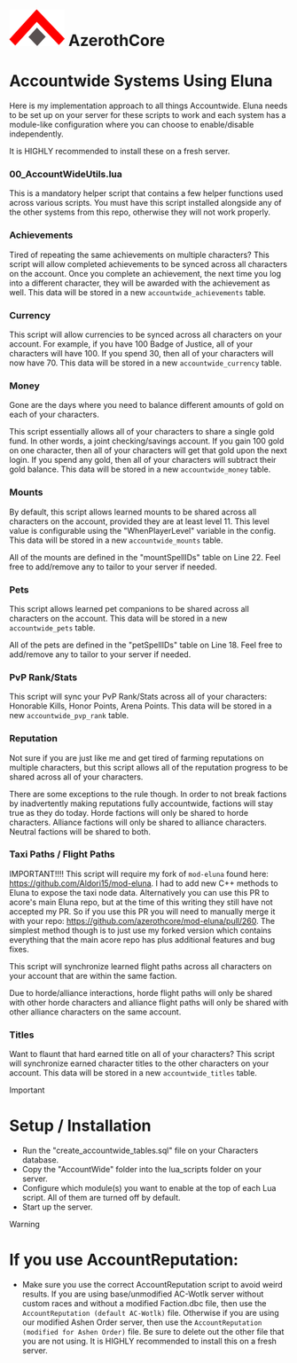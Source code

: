 # ![logo](https://raw.githubusercontent.com/azerothcore/azerothcore.github.io/master/images/logo-github.png) AzerothCore

# Accountwide Systems Using Eluna
Here is my implementation approach to all things Accountwide.  Eluna needs to be set up on your server for these scripts to work and each system has a module-like configuration where you can choose to enable/disable independently.  

It is HIGHLY recommended to install these on a fresh server.

### 00_AccountWideUtils.lua
This is a mandatory helper script that contains a few helper functions used across various scripts.  You must have this script installed alongside any of the other systems from this repo, otherwise they will not work properly.

### Achievements
Tired of repeating the same achievements on multiple characters?  This script will allow completed achievements to be synced across all characters on the account.  Once you complete an achievement, the next time you log into a different character, they will be awarded with the achievement as well.  This data will be stored in a new `accountwide_achievements` table.

### Currency
This script will allow currencies to be synced across all characters on your account.  For example, if you have 100 Badge of Justice, all of your characters will have 100. If you spend 30, then all of your characters will now have 70.  This data will be stored in a new `accountwide_currency` table.

### Money
Gone are the days where you need to balance different amounts of gold on each of your characters.

This script essentially allows all of your characters to share a single gold fund. In other words, a joint checking/savings account.  If you gain 100 gold on one character, then all of your characters will get that gold upon the next login. If you spend any gold, then all of your characters will subtract their gold balance.  This data will be stored in a new `accountwide_money` table.

### Mounts
By default, this script allows learned mounts to be shared across all characters on the account, provided they are at least level 11. This level value is configurable using the "WhenPlayerLevel" variable in the config.  This data will be stored in a new `accountwide_mounts` table.

All of the mounts are defined in the "mountSpellIDs" table on Line 22.  Feel free to add/remove any to tailor to your server if needed.

### Pets
This script allows learned pet companions to be shared across all characters on the account.  This data will be stored in a new `accountwide_pets` table.

All of the pets are defined in the "petSpellIDs" table on Line 18.  Feel free to add/remove any to tailor to your server if needed.

### PvP Rank/Stats
This script will sync your PvP Rank/Stats across all of your characters: Honorable Kills, Honor Points, Arena Points. This data will be stored in a new `accountwide_pvp_rank` table.

### Reputation
Not sure if you are just like me and get tired of farming reputations on multiple characters, but this script allows all of the reputation progress to be shared across all of your characters.

There are some exceptions to the rule though.  In order to not break factions by inadvertently making reputations fully accountwide, factions
will stay true as they do today.  Horde factions will only be shared to horde characters.  Alliance factions will only be shared to alliance characters.
Neutral factions will be shared to both.

### Taxi Paths / Flight Paths
IMPORTANT!!!!
This script will require my fork of `mod-eluna` found here: https://github.com/Aldori15/mod-eluna.  I had to add new C++ methods to Eluna to expose the taxi node data.  Alternatively you can use this PR to acore's main Eluna repo, but at the time of this writing they still have not accepted my PR.  So if you use this PR you will need to manually merge it with your repo: https://github.com/azerothcore/mod-eluna/pull/260.  The simplest method though is to just use my forked version which contains everything that the main acore repo has plus additional features and bug fixes.

This script will synchronize learned flight paths across all characters on your account that are within the same faction.
    	
Due to horde/alliance interactions, horde flight paths will only be shared with other horde characters and alliance flight paths will only be shared with other alliance characters on the same account.

### Titles
Want to flaunt that hard earned title on all of your characters?  This script will synchronize earned character titles to the other characters on your account.  This data will be stored in a new `accountwide_titles` table.



> [!IMPORTANT]
> # Setup / Installation
> - Run the "create_accountwide_tables.sql" file on your Characters database.
> - Copy the "AccountWide" folder into the lua_scripts folder on your server.
> - Configure which module(s) you want to enable at the top of each Lua script.  All of them are turned off by default.
> - Start up the server.

> [!WARNING]
> # If you use AccountReputation:
> - Make sure you use the correct AccountReputation script to avoid weird results.  If you are using base/unmodified AC-Wotlk server without custom races and without a modified Faction.dbc file, then use the `AccountReputation (default AC-Wotlk)` file.  Otherwise if you are using our modified Ashen Order server, then use the `AccountReputation (modified for Ashen Order)` file.  Be sure to delete out the other file that you are not using.  It is HIGHLY recommended to install this on a fresh server.
